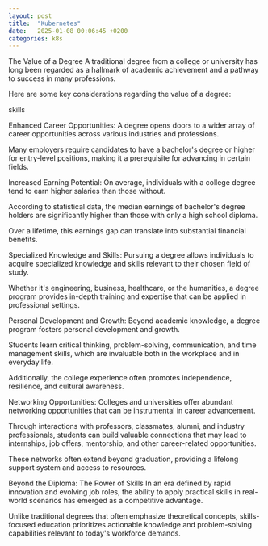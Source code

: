 ```yaml
---
layout: post
title:  "Kubernetes"
date:   2025-01-08 00:06:45 +0200
categories: k8s
---
```

The Value of a Degree
A traditional degree from a college or university has long been regarded as a hallmark of academic achievement and a pathway to success in many professions.

Here are some key considerations regarding the value of a degree:

skills

Enhanced Career Opportunities:
A degree opens doors to a wider array of career opportunities across various industries and professions.

Many employers require candidates to have a bachelor's degree or higher for entry-level positions, making it a prerequisite for advancing in certain fields.

Increased Earning Potential:
On average, individuals with a college degree tend to earn higher salaries than those without.

According to statistical data, the median earnings of bachelor's degree holders are significantly higher than those with only a high school diploma.

Over a lifetime, this earnings gap can translate into substantial financial benefits.

Specialized Knowledge and Skills:
Pursuing a degree allows individuals to acquire specialized knowledge and skills relevant to their chosen field of study.

Whether it's engineering, business, healthcare, or the humanities, a degree program provides in-depth training and expertise that can be applied in professional settings.

Personal Development and Growth:
Beyond academic knowledge, a degree program fosters personal development and growth.

Students learn critical thinking, problem-solving, communication, and time management skills, which are invaluable both in the workplace and in everyday life.

Additionally, the college experience often promotes independence, resilience, and cultural awareness.

Networking Opportunities:
Colleges and universities offer abundant networking opportunities that can be instrumental in career advancement.

Through interactions with professors, classmates, alumni, and industry professionals, students can build valuable connections that may lead to internships, job offers, mentorship, and other career-related opportunities.

These networks often extend beyond graduation, providing a lifelong support system and access to resources.

Beyond the Diploma: The Power of Skills
In an era defined by rapid innovation and evolving job roles, the ability to apply practical skills in real-world scenarios has emerged as a competitive advantage.

Unlike traditional degrees that often emphasize theoretical concepts, skills-focused education prioritizes actionable knowledge and problem-solving capabilities relevant to today's workforce demands.